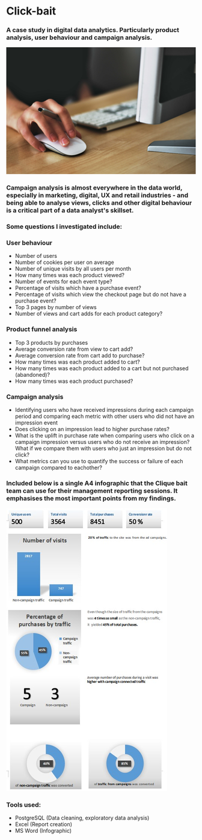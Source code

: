 # Click-bait

### A case study in digital data analytics. Particularly product analysis, user behaviour and campaign analysis.
![](images/clickbait.jpg)
### Campaign analysis is almost everywhere in the data world, especially in marketing, digital, UX and retail industries - and being able to analyse views, clicks and other digital behaviour is a critical part of a data analyst's skillset.

### Some questions I investigated include:

### User behaviour
* Number of users
* Number of cookies per user on average
* Number of unique visits by all users per month
* How many times was each product viewed?
* Number of events for each event type?
* Percentage of visits which have a purchase event?
* Percentage of visits which view the checkout page but do not have a purchase event?
* Top 3 pages by number of views
* Number of views and cart adds for each product category?


### Product funnel analysis
* Top 3 products by purchases
* Average conversion rate from view to cart add?
* Average conversion rate from cart add to purchase?
* How many times was each product added to cart?
* How many times was each product added to a cart but not purchased (abandoned)?
* How many times was each product purchased?

### Campaign analysis
* Identifying users who have received impressions during each campaign period and comparing each metric with other users who did not have an impression event
* Does clicking on an impression lead to higher purchase rates?
* What is the uplift in purchase rate when comparing users who click on a campaign impression versus users who do not receive an impression? What if we compare them with users who just an impression but do not click?
* What metrics can you use to quantify the success or failure of each campaign compared to eachother?


### Included below is a single A4 infographic that the Clique bait team can use for their management reporting sessions. It emphasises the most important points from my findings.

  
![](images/infographic.jpg)

 
### Tools used:
* PostgreSQL (Data cleaning, exploratory data analysis)
* Excel (Report creation)
* MS Word (Infographic)
    
